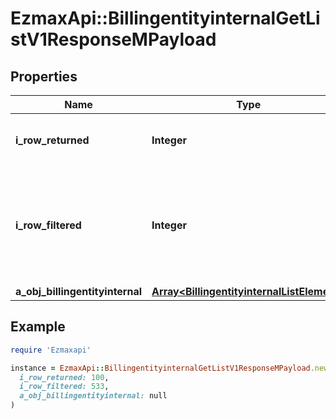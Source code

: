 # EzmaxApi::BillingentityinternalGetListV1ResponseMPayload

## Properties

| Name | Type | Description | Notes |
| ---- | ---- | ----------- | ----- |
| **i_row_returned** | **Integer** | The number of rows returned |  |
| **i_row_filtered** | **Integer** | The number of rows matching your filters (if any) or the total number of rows |  |
| **a_obj_billingentityinternal** | [**Array&lt;BillingentityinternalListElement&gt;**](BillingentityinternalListElement.md) |  |  |

## Example

```ruby
require 'Ezmaxapi'

instance = EzmaxApi::BillingentityinternalGetListV1ResponseMPayload.new(
  i_row_returned: 100,
  i_row_filtered: 533,
  a_obj_billingentityinternal: null
)
```

